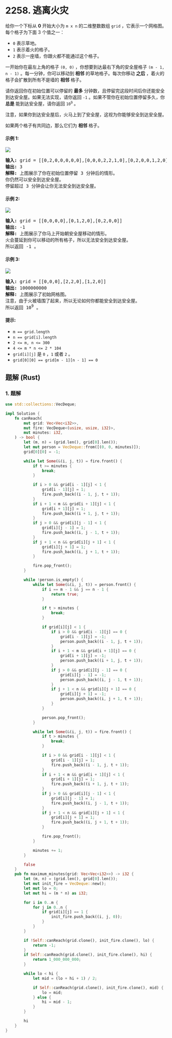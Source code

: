 # 2258. 逃离火灾
给你一个下标从 **0** 开始大小为 `m x n` 的二维整数数组 `grid` ，它表示一个网格图。每个格子为下面 3 个值之一：
* `0` 表示草地。
* `1` 表示着火的格子。
* `2` 表示一座墙，你跟火都不能通过这个格子。

一开始你在最左上角的格子 `(0, 0)` ，你想要到达最右下角的安全屋格子 `(m - 1, n - 1)` 。每一分钟，你可以移动到 **相邻** 的草地格子。每次你移动 **之后** ，着火的格子会扩散到所有不是墙的 **相邻** 格子。

请你返回你在初始位置可以停留的 **最多** 分钟数，且停留完这段时间后你还能安全到达安全屋。如果无法实现，请你返回 `-1` 。如果不管你在初始位置停留多久，你 **总是** 能到达安全屋，请你返回 <code>10<sup>9</sup></code> 。

注意，如果你到达安全屋后，火马上到了安全屋，这视为你能够安全到达安全屋。

如果两个格子有共同边，那么它们为 **相邻** 格子。

#### 示例 1:
![](https://assets.leetcode.com/uploads/2022/03/10/ex1new.jpg)
<pre>
<strong>输入:</strong> grid = [[0,2,0,0,0,0,0],[0,0,0,2,2,1,0],[0,2,0,0,1,2,0],[0,0,2,2,2,0,2],[0,0,0,0,0,0,0]]
<strong>输出:</strong> 3
<strong>解释:</strong> 上图展示了你在初始位置停留 3 分钟后的情形。
你仍然可以安全到达安全屋。
停留超过 3 分钟会让你无法安全到达安全屋。
</pre>

#### 示例 2:
![](https://assets.leetcode.com/uploads/2022/03/10/ex2new2.jpg)
<pre>
<strong>输入:</strong> grid = [[0,0,0,0],[0,1,2,0],[0,2,0,0]]
<strong>输出:</strong> -1
<strong>解释:</strong> 上图展示了你马上开始朝安全屋移动的情形。
火会蔓延到你可以移动的所有格子，所以无法安全到达安全屋。
所以返回 -1 。
</pre>

#### 示例 3:
![](https://assets.leetcode.com/uploads/2022/03/10/ex3new.jpg)
<pre>
<strong>输入:</strong> grid = [[0,0,0],[2,2,0],[1,2,0]]
<strong>输出:</strong> 1000000000
<strong>解释:</strong> 上图展示了初始网格图。
注意，由于火被墙围了起来，所以无论如何你都能安全到达安全屋。
所以返回 10<sup>9</sup> 。
</pre>

#### 提示:
* `m == grid.length`
* `n == grid[i].length`
* `2 <= m, n <= 300`
* <code>4 <= m * n <= 2 * 104</sup></code>
* `grid[i][j]` 是 `0` ，`1` 或者 `2` 。
* `grid[0][0] == grid[m - 1][n - 1] == 0`

## 题解 (Rust)

### 1. 题解
```Rust
use std::collections::VecDeque;

impl Solution {
    fn canReach(
        mut grid: Vec<Vec<i32>>,
        mut fire: VecDeque<(usize, usize, i32)>,
        mut minutes: i32,
    ) -> bool {
        let (m, n) = (grid.len(), grid[0].len());
        let mut person = VecDeque::from([(0, 0, minutes)]);
        grid[0][0] = -1;

        while let Some(&(i, j, t)) = fire.front() {
            if t >= minutes {
                break;
            }

            if i > 0 && grid[i - 1][j] < 1 {
                grid[i - 1][j] = 1;
                fire.push_back((i - 1, j, t + 1));
            }
            if i + 1 < m && grid[i + 1][j] < 1 {
                grid[i + 1][j] = 1;
                fire.push_back((i + 1, j, t + 1));
            }
            if j > 0 && grid[i][j - 1] < 1 {
                grid[i][j - 1] = 1;
                fire.push_back((i, j - 1, t + 1));
            }
            if j + 1 < n && grid[i][j + 1] < 1 {
                grid[i][j + 1] = 1;
                fire.push_back((i, j + 1, t + 1));
            }

            fire.pop_front();
        }

        while !person.is_empty() {
            while let Some(&(i, j, t)) = person.front() {
                if i == m - 1 && j == n - 1 {
                    return true;
                }

                if t > minutes {
                    break;
                }

                if grid[i][j] < 1 {
                    if i > 0 && grid[i - 1][j] == 0 {
                        grid[i - 1][j] = -1;
                        person.push_back((i - 1, j, t + 1));
                    }
                    if i + 1 < m && grid[i + 1][j] == 0 {
                        grid[i + 1][j] = -1;
                        person.push_back((i + 1, j, t + 1));
                    }
                    if j > 0 && grid[i][j - 1] == 0 {
                        grid[i][j - 1] = -1;
                        person.push_back((i, j - 1, t + 1));
                    }
                    if j + 1 < n && grid[i][j + 1] == 0 {
                        grid[i][j + 1] = -1;
                        person.push_back((i, j + 1, t + 1));
                    }
                }

                person.pop_front();
            }

            while let Some(&(i, j, t)) = fire.front() {
                if t > minutes {
                    break;
                }

                if i > 0 && grid[i - 1][j] < 1 {
                    grid[i - 1][j] = 1;
                    fire.push_back((i - 1, j, t + 1));
                }
                if i + 1 < m && grid[i + 1][j] < 1 {
                    grid[i + 1][j] = 1;
                    fire.push_back((i + 1, j, t + 1));
                }
                if j > 0 && grid[i][j - 1] < 1 {
                    grid[i][j - 1] = 1;
                    fire.push_back((i, j - 1, t + 1));
                }
                if j + 1 < n && grid[i][j + 1] < 1 {
                    grid[i][j + 1] = 1;
                    fire.push_back((i, j + 1, t + 1));
                }

                fire.pop_front();
            }

            minutes += 1;
        }

        false
    }
    pub fn maximum_minutes(grid: Vec<Vec<i32>>) -> i32 {
        let (m, n) = (grid.len(), grid[0].len());
        let mut init_fire = VecDeque::new();
        let mut lo = 0;
        let mut hi = (m * n) as i32;

        for i in 0..m {
            for j in 0..n {
                if grid[i][j] == 1 {
                    init_fire.push_back((i, j, 0));
                }
            }
        }

        if !Self::canReach(grid.clone(), init_fire.clone(), lo) {
            return -1;
        }
        if Self::canReach(grid.clone(), init_fire.clone(), hi) {
            return 1_000_000_000;
        }

        while lo < hi {
            let mid = (lo + hi + 1) / 2;

            if Self::canReach(grid.clone(), init_fire.clone(), mid) {
                lo = mid;
            } else {
                hi = mid - 1;
            }
        }

        hi
    }
}
```
